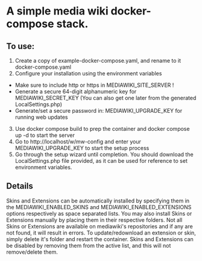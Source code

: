 # A simple media wiki docker-compose stack.

## To use:
1) Create a copy of example-docker-compose.yaml, and rename to it docker-compose.yaml
2) Configure your installation using the environment variables
- Make sure to include http or https in MEDIAWIKI_SITE_SERVER !
- Generate a secure 64-digit alphanumeric key for MEDIAWIKI_SECRET_KEY (You can also get one later from the generated LocalSettings.php)
- Generate/set a secure password in: MEDIAWIKI_UPGRADE_KEY for running web updates
3) Use docker compose build to prep the container and docker compose up -d to start the server
4) Go to http://localhost/w/mw-config and enter your MEDIAWIKI_UPGRADE_KEY to start the setup process
5) Go through the setup wizard until completion. You should download the LocalSettings.php file provided, as it can be used for reference to set environment variables.

## Details
Skins and Extensions can be automatically installed by specifying them in the MEDIAWIKI_ENABLED_SKINS and MEDIAWIKI_ENABLED_EXTENSIONS options respectively as space separated lists. You may also install Skins or Extensions manually by placing them in their respective folders. Not all Skins or Extensions are available on mediawiki's repositories and if any are not found, it will result in errors. To update/redownload an extension or skin, simply delete it's folder and restart the container. Skins and Extensions can be disabled by removing them from the active list, and this will not remove/delete them.